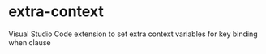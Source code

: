 # extra-context
Visual Studio Code extension to set extra context variables for key binding when clause
